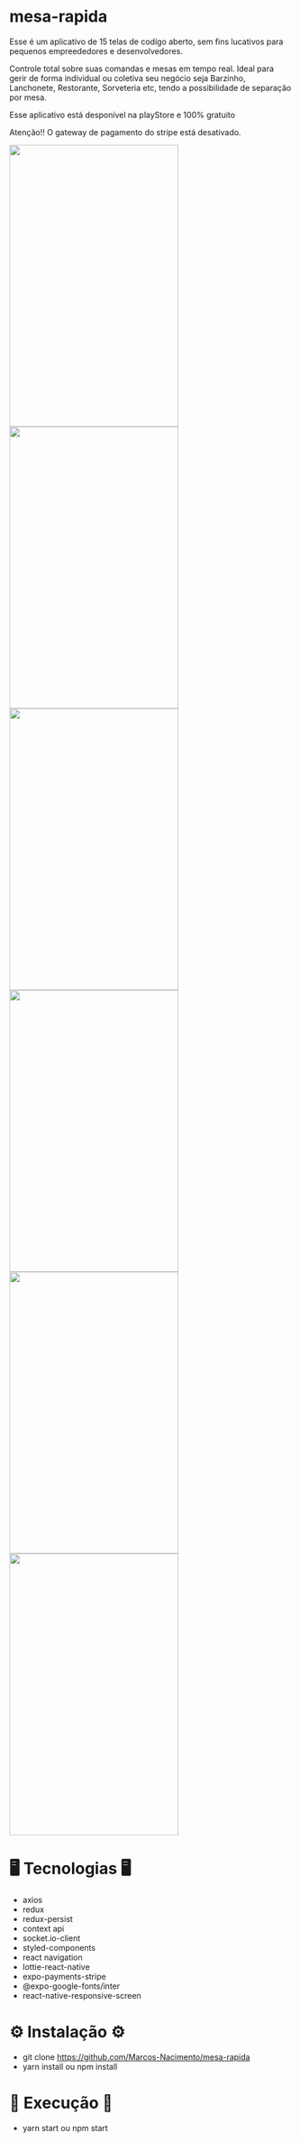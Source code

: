 # mesa-rapida

Esse é um aplicativo de 15 telas de codígo aberto, sem fins lucativos para pequenos empreededores e desenvolvedores.

Controle total sobre suas comandas e mesas em tempo real. Ideal para gerir de forma individual ou coletiva seu negócio seja Barzinho, Lanchonete, Restorante, Sorveteria etc, tendo a possibilidade de separação por mesa.

Esse aplicativo está desponível na playStore e 100% gratuito

Atenção!!
O gateway de pagamento do stripe está desativado.

<img src="https://user-images.githubusercontent.com/62677231/118904854-07a7d200-b8f1-11eb-98ea-a3cf5b008494.jpg" width="300" height="500"><img src="https://user-images.githubusercontent.com/62677231/118904866-0d9db300-b8f1-11eb-8426-b5dff1c2161d.jpg" width="300" height="500">
<img src="https://user-images.githubusercontent.com/62677231/118904878-14c4c100-b8f1-11eb-9f5e-45cea066fbb4.jpg" width="300" height="500">
<img src="https://user-images.githubusercontent.com/62677231/118904885-18f0de80-b8f1-11eb-9e78-1f118f2e7931.jpg" width="300" height="500">
<img src="https://user-images.githubusercontent.com/62677231/118904890-1c846580-b8f1-11eb-9d3d-06ed2c335cdf.jpg" width="300" height="500">
<img src="https://user-images.githubusercontent.com/62677231/118904894-1f7f5600-b8f1-11eb-9496-b2c9de64647f.jpg" width="300" height="500">

# 🖥 Tecnologias 🖥

- axios
- redux
- redux-persist
- context api
- socket.io-client
- styled-components
- react navigation
- lottie-react-native
- expo-payments-stripe
- @expo-google-fonts/inter
- react-native-responsive-screen

# ⚙ Instalação ⚙

- git clone https://github.com/Marcos-Nacimento/mesa-rapida
- yarn install ou npm install

# 🚀 Execução 🚀

- yarn start ou npm start
